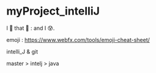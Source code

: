 # myProject_intelliJ

I 👀 that 🐛 :  and I 😰.

emoji : https://www.webfx.com/tools/emoji-cheat-sheet/


intelli_J & git 

master > intelj > java





